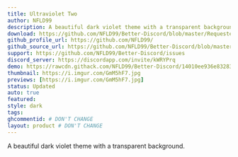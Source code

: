 ```yaml
---
title: Ultraviolet Two
author: NFLD99
description: A beautiful dark violet theme with a transparent background.
download: https://github.com/NFLD99/Better-Discord/blob/master/Requested/Updated/UltraViolet_Two.theme.css
github_profile_url: https://github.com/NFLD99/
github_source_url: https://github.com/NFLD99/Better-Discord/blob/master/Requested/Updated/UltraViolet_Two.theme.css
support: https://github.com/NFLD99/Better-Discord/issues
discord_server: https://discordapp.com/invite/kWRYPrq
demo: https://rawcdn.githack.com/NFLD99/Better-Discord/14010ee936e8328317e3dd4317a925501f737b31/Requested/Updated/UltraViolet_Two.theme.css
thumbnail: https://i.imgur.com/GmM5hF7.jpg
previews: [https://i.imgur.com/GmM5hF7.jpg]
status: Updated
auto: true
featured: 
style: dark
tags:
ghcommentid: # DON'T CHANGE
layout: product # DON'T CHANGE
---
```

A beautiful dark violet theme with a transparent background.